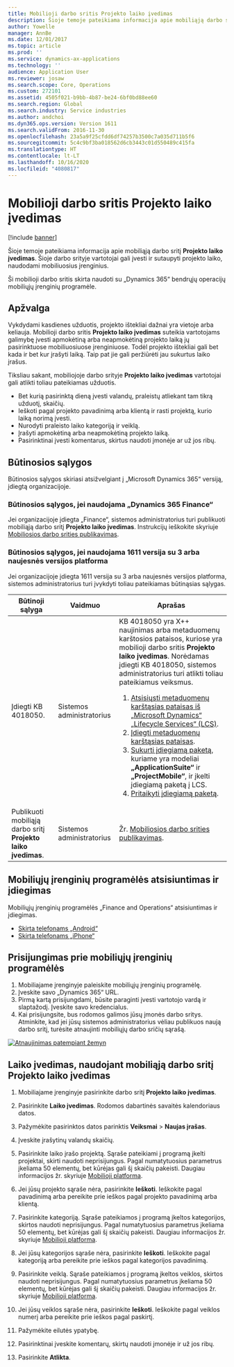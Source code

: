 ```yaml
---
title: Mobilioji darbo sritis Projekto laiko įvedimas
description: Šioje temoje pateikiama informacija apie mobiliąją darbo sritį Projekto laiko įvedimas. Šioje darbo srityje vartotojai gali įvesti ir sutaupyti projekto laiko, naudodami mobiliuosius įrenginius.
author: Yowelle
manager: AnnBe
ms.date: 12/01/2017
ms.topic: article
ms.prod: ''
ms.service: dynamics-ax-applications
ms.technology: ''
audience: Application User
ms.reviewer: josaw
ms.search.scope: Core, Operations
ms.custom: 272101
ms.assetid: 4505f021-b9bb-4b87-be24-6bf0bd88ee60
ms.search.region: Global
ms.search.industry: Service industries
ms.author: andchoi
ms.dyn365.ops.version: Version 1611
ms.search.validFrom: 2016-11-30
ms.openlocfilehash: 23a5a9f25cfdd6df74257b3500c7a035d711b5f6
ms.sourcegitcommit: 5c4c9bf3ba018562d6cb3443c01d550489c415fa
ms.translationtype: HT
ms.contentlocale: lt-LT
ms.lasthandoff: 10/16/2020
ms.locfileid: "4080817"
---
```

# <a name="project-time-entry-mobile-workspace"></a>Mobilioji darbo sritis Projekto laiko įvedimas

[!include [banner](../includes/banner.md)]

Šioje temoje pateikiama informacija apie mobiliąją darbo sritį **Projekto laiko įvedimas**. Šioje darbo srityje vartotojai gali įvesti ir sutaupyti projekto laiko, naudodami mobiliuosius įrenginius.

Ši mobilioji darbo sritis skirta naudoti su „Dynamics 365“ bendrųjų operacijų mobiliųjų įrenginių programėle. 

## <a name="overview"></a>Apžvalga
Vykdydami kasdienes užduotis, projekto ištekliai dažnai yra vietoje arba keliauja. Mobilioji darbo sritis **Projekto laiko įvedimas** suteikia vartotojams galimybę įvesti apmokėtiną arba neapmokėtiną projekto laiką jų pasirinktuose mobiliuosiuose įrenginiuose. Todėl projekto ištekliai gali bet kada ir bet kur įrašyti laiką. Taip pat jie gali peržiūrėti jau sukurtus laiko įrašus. 

Tiksliau sakant, mobiliojoje darbo srityje **Projekto laiko įvedimas** vartotojai gali atlikti toliau pateikiamas užduotis.

-   Bet kurią pasirinktą dieną įvesti valandų, praleistų atliekant tam tikrą užduotį, skaičių.
-   Ieškoti pagal projekto pavadinimą arba klientą ir rasti projektą, kurio laiką norimą įvesti.
-   Nurodyti praleisto laiko kategoriją ir veiklą.
-   Įrašyti apmokėtiną arba neapmokėtiną projekto laiką.
-   Pasirinktinai įvesti komentarus, skirtus naudoti įmonėje ar už jos ribų.

## <a name="prerequisites"></a>Būtinosios sąlygos
Būtinosios sąlygos skiriasi atsižvelgiant į „Microsoft Dynamics 365“ versiją, įdiegtą organizacijoje.

### <a name="prerequisites-if-you-use-dynamics-365-finance"></a>Būtinosios sąlygos, jei naudojama „Dynamics 365 Finance“
Jei organizacijoje įdiegta „Finance“, sistemos administratorius turi publikuoti mobiliąją darbo sritį **Projekto laiko įvedimas**. Instrukcijų ieškokite skyriuje [Mobiliosios darbo srities publikavimas](https://docs.microsoft.com/dynamics365/fin-ops-core/dev-itpro/mobile-apps/publish-mobile-workspace).

### <a name="prerequisites-if-you-use-version-1611-with-platform-update-3-or-later"></a>Būtinosios sąlygos, jei naudojama 1611 versija su 3 arba naujesnės versijos platforma
Jei organizacijoje įdiegta 1611 versija su 3 arba naujesnės versijos platforma, sistemos administratorius turi įvykdyti toliau pateikiamas būtinąsias sąlygas. 

<table>
<thead>
<tr class="header">
<th>Būtinoji sąlyga</th>
<th>Vaidmuo</th>
<th>Aprašas</th>
</tr>
</thead>
<tbody>
<tr class="odd">

<td>Įdiegti KB 4018050.</td>
<td>Sistemos administratorius</td>
<td>KB 4018050 yra X++ naujinimas arba metaduomenų karštosios pataisos, kuriose yra mobilioji darbo sritis <strong>Projekto laiko įvedimas</strong>. Norėdamas įdiegti KB 4018050, sistemos administratorius turi atlikti toliau pateikiamus veiksmus.
<ol>
<li><a href="https://docs.microsoft.com/dynamics365/fin-ops-core/dev-itpro/migration-upgrade/download-hotfix-lcs">Atsisiųsti metaduomenų karštąsias pataisas iš „Microsoft Dynamics“ „Lifecycle Services“ (LCS)</a>.</li>
<li><a href="https://docs.microsoft.com/dynamics365/fin-ops-core/dev-itpro/migration-upgrade/install-metadata-hotfix-package">Įdiegti metaduomenų karštąsias pataisas</a>.</li>
<li><a href="https://docs.microsoft.com/dynamics365/fin-ops-core/dev-itpro/deployment/create-apply-deployable-package">Sukurti įdiegiamą paketą,</a> kuriame yra modeliai <strong>„ApplicationSuite“</strong> ir <strong>„ProjectMobile“</strong>, ir įkelti įdiegiamą paketą į LCS.</li>
<li><a href="https://docs.microsoft.com/dynamics365/fin-ops-core/dev-itpro/deployment/apply-deployable-package-system">Pritaikyti įdiegiamą paketą</a>.</li>

</ol></td>
</tr>
<tr class="even">
<td>Publikuoti mobiliąją darbo sritį <strong>Projekto laiko įvedimas</strong>.</td>
<td>Sistemos administratorius</td>
<td>Žr. <a href="https://docs.microsoft.com/dynamics365/fin-ops-core/dev-itpro/mobile-apps/publish-mobile-workspace">Mobiliosios darbo srities publikavimas</a>.</td>
</tr>
</tbody>
</table>

## <a name="download-and-install-the-mobile-app"></a>Mobiliųjų įrenginių programėlės atsisiuntimas ir įdiegimas

Mobiliųjų įrenginių programėlės „Finance and Operations“ atsisiuntimas ir įdiegimas.

-   [Skirta telefonams „Android“](https://go.microsoft.com/fwlink/?linkid=850662)
-   [Skirta telefonams „iPhone“](https://go.microsoft.com/fwlink/?linkid=850663)

## <a name="sign-in-to-the-mobile-app"></a>Prisijungimas prie mobiliųjų įrenginių programėlės
1.  Mobiliajame įrenginyje paleiskite mobiliųjų įrenginių programėlę.
2.  Įveskite savo „Dynamics 365“ URL.
3.  Pirmą kartą prisijungdami, būsite paraginti įvesti vartotojo vardą ir slaptažodį. Įveskite savo kredencialus.
4.  Kai prisijungsite, bus rodomos galimos jūsų įmonės darbo sritys. Atminkite, kad jei jūsų sistemos administratorius vėliau publikuos naują darbo sritį, turėsite atnaujinti mobiliųjų darbo sričių sąrašą.

[![Atnaujinimas patempiant žemyn](./media/pull-to-refresh-list-of-workspaces-183x300.png)](./media/pull-to-refresh-list-of-workspaces.png)

## <a name="enter-time-by-using-the-project-time-entry-mobile-workspace"></a>Laiko įvedimas, naudojant mobiliąją darbo sritį Projekto laiko įvedimas
1.  Mobiliajame įrenginyje pasirinkite darbo sritį **Projekto laiko įvedimas**.
2.  Pasirinkite **Laiko įvedimas**. Rodomos dabartinės savaitės kalendoriaus datos.
3.  Pažymėkite pasirinktos datos parinktis **Veiksmai** &gt; **Naujas įrašas**.
4.  Įveskite įrašytinų valandų skaičių.
5.  Pasirinkite laiko įrašo projektą. Sąraše pateikiami į programą įkelti projektai, skirti naudoti neprisijungus. Pagal numatytuosius parametrus įkeliama 50 elementų, bet kūrėjas gali šį skaičių pakeisti. Daugiau informacijos žr. skyriuje [Mobilioji platforma](https://docs.microsoft.com/dynamics365/fin-ops-core/dev-itpro/mobile-apps/mobile-app-home-page).
6.  Jei jūsų projekto sąraše nėra, pasirinkite **Ieškoti**. Ieškokite pagal pavadinimą arba pereikite prie ieškos pagal projekto pavadinimą arba klientą.
7.  Pasirinkite kategoriją.  Sąraše pateikiamos į programą įkeltos kategorijos, skirtos naudoti neprisijungus. Pagal numatytuosius parametrus įkeliama 50 elementų, bet kūrėjas gali šį skaičių pakeisti. Daugiau informacijos žr. skyriuje [Mobilioji platforma](https://docs.microsoft.com/dynamics365/fin-ops-core/dev-itpro/mobile-apps/mobile-app-home-page).
8.  Jei jūsų kategorijos sąraše nėra, pasirinkite **Ieškoti**. Ieškokite pagal kategoriją arba pereikite prie ieškos pagal kategorijos pavadinimą.
9.  Pasirinkite veiklą. Sąraše pateikiamos į programą įkeltos veiklos, skirtos naudoti neprisijungus. Pagal numatytuosius parametrus įkeliama 50 elementų, bet kūrėjas gali šį skaičių pakeisti. Daugiau informacijos žr. skyriuje [Mobilioji platforma](https://docs.microsoft.com/dynamics365/fin-ops-core/dev-itpro/mobile-apps/mobile-app-home-page).
10. Jei jūsų veiklos sąraše nėra, pasirinkite **Ieškoti**. Ieškokite pagal veiklos numerį arba pereikite prie ieškos pagal paskirtį.

11. Pažymėkite eilutės ypatybę.
12. Pasirinktinai įveskite komentarų, skirtų naudoti įmonėje ir už jos ribų.
13. Pasirinkite **Atlikta**.
